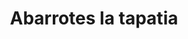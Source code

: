 ---
title: "Abarrotes la tapatia"
url: /ciudad-de-mexico/abarrotes-la-tapatia/
shop: Lebensmittel
---